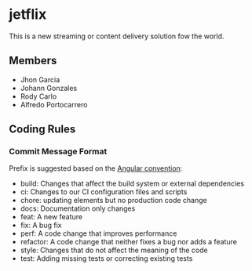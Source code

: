 # jetflix
This is a new streaming or content delivery solution fow the world.

## Members
* Jhon Garcia
* Johann Gonzales
* Rody Carlo
* Alfredo Portocarrero

## Coding Rules

### Commit Message Format

Prefix is suggested based on the [Angular convention](https://github.com/angular/angular/blob/22b96b9/CONTRIBUTING.md#-commit-message-guidelines):

* build: Changes that affect the build system or external dependencies
* ci: Changes to our CI configuration files and scripts
* chore: updating elements but no production code change
* docs: Documentation only changes
* feat: A new feature
* fix: A bug fix
* perf: A code change that improves performance
* refactor: A code change that neither fixes a bug nor adds a feature
* style: Changes that do not affect the meaning of the code
* test: Adding missing tests or correcting existing tests